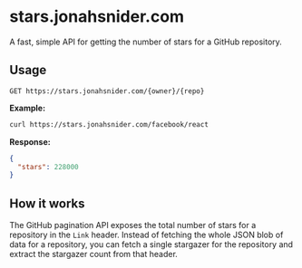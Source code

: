 # stars.jonahsnider.com

A fast, simple API for getting the number of stars for a GitHub repository.

## Usage

```
GET https://stars.jonahsnider.com/{owner}/{repo}
```

**Example:**

```bash
curl https://stars.jonahsnider.com/facebook/react
```

**Response:**

```json
{
  "stars": 228000
}
```

## How it works

The GitHub pagination API exposes the total number of stars for a repository in the `Link` header.
Instead of fetching the whole JSON blob of data for a repository, you can fetch a single stargazer for the repository and extract the stargazer count from that header.
